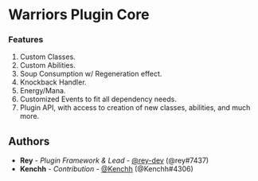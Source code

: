 # Warriors Plugin Core

### Features

1. Custom Classes.
2. Custom Abilities.
3. Soup Consumption w/ Regeneration effect.
4. Knockback Handler.
5. Energy/Mana.
6. Customized Events to fit all dependency needs.
7. Plugin API, with access to creation of new classes, abilities, and much more.

## Authors

* **Rey** - *Plugin Framework & Lead* - [@rey-dev](https://github.com/rey-dev) (@rey#7437)
* **Kenchh** - *Contribution* - [@Kenchh](https://github.com/Kenchh) (@Kenchh#4306)
